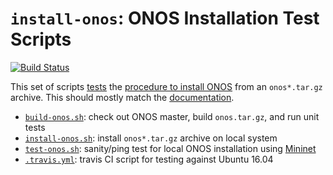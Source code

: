 # `install-onos`: ONOS Installation Test Scripts
[![Build Status][6]][5]

This set of scripts [tests][5] the [procedure to install ONOS][2] from an
`onos*.tar.gz` archive. This should mostly match the [documentation][8].

- [`build-onos.sh`][1]:   check out ONOS master, build `onos.tar.gz`, and run unit tests
- [`install-onos.sh`][2]: install `onos*.tar.gz` archive on local system
- [`test-onos.sh`][3]:    sanity/ping test for local ONOS installation using [Mininet][7]
- [`.travis.yml`][4]:     travis CI script for testing against Ubuntu 16.04

[1]: build-onos.sh
[2]: install-onos.sh
[3]: test-onos.sh
[4]: .travis.yml
[5]: https://travis-ci.org/lantz/install-onos
[6]: https://travis-ci.org/lantz/install-onos.svg?branch=master
[7]: http://mininet.org
[8]: https://wiki.onosproject.org/x/jQAQ
